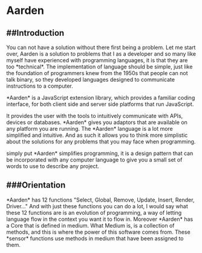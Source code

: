 # Aarden
##Introduction
--------
<p>You can not have a solution without there first being a problem. Let me start over, Aarden is a solution to problems that I as a developer and so many like myself have experienced with programming languages, it is that they are too *technical*. 
The implementation of language should be simple, just like the foundation of programmers knew from the 1950s that people can not talk binary, so they developed  languages designed to communicate instructions to a computer.<p>

<p> *Aarden* is a JavaScript extension library, which provides a familiar coding interface, for both client side and server side platforms that run JavaScript.<p>

<p>It provides the user with the tools to intuitively communicate with APIs, devices or databases. *Aarden* gives you adaptors that are available on any platform you are running. The *Aarden* language is a lot more simplified and intuitive. And as such it allows you to think more simplistic about the solutions for any problems that you may face when programming.<p>

<p> simply put *Aarden* simplifies programming, it is a design pattern that can be incorporated with any computer language to give you a small set of words to use to describe any project.<p>

###Orientation
-----------

<p> *Aarden* has 12 functions "Select, Global, Remove, Update, Insert, Render, Driver..." And with just these functions you can do a lot, I would say what these 12 functions are is an evolution of programming, a way of letting language flow in the context you want it to flow in. Moreover *Aarden* has a Core that is defined in medium. What Medium is, is a collection of methods, and this is where the power of this software comes from. These *sensor* functions use  methods in medium that have been assigned to them.<p>
